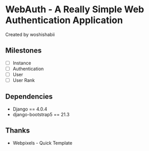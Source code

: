 # WebAuth - A Really Simple Web Authentication Application

Created by woshishabii

## Milestones
- [ ] Instance 
- [ ] Authentication
- [ ] User
- [ ] User Rank

## Dependencies
- Django == 4.0.4
- django-bootstrap5 == 21.3

## Thanks
- Webpixels - Quick Template